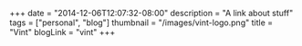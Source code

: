 +++
date = "2014-12-06T12:07:32-08:00"
description = "A link about stuff"
tags = ["personal", "blog"]
thumbnail = "/images/vint-logo.png"
title = "Vint"
blogLink = "vint"
+++
